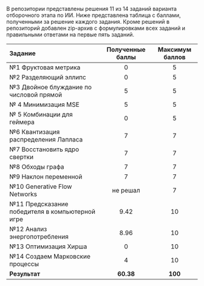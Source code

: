 В репозитории представлены решения 11 из 14 заданий варианта отборочного этапа по ИИ.
Ниже представлена таблица с баллами, полученными за решение каждого задания.
Кроме решений в репозиторий добавлен zip-архив с формулировками всех заданий и правильными ответами на первые пять заданий.

| Задание                                         | Полученные баллы | Максимум баллов |
| :---------------------------------------------- | :--------------: | :-------------: |
| №1 Фруктовая метрика                            |        0         |        5        |
| №2 Разделяющий эллипс                           |        0         |        5        |
| №3 Двойное блуждание по числовой прямой         |        5         |        5        |
| № 4 Минимизация MSE                             |        5         |        5        |
| № 5 Комбинации для геймера                      |        0         |        5        |
| №6 Квантизация распределения Лапласа            |        7         |        7        |
| №7 Восстановить ядро свертки                    |        7         |        7        |
| №8 Обходы графа                                 |        7         |        7        |
| №9 Наклон переменной                            |        7         |        7        |
| №10 Generative Flow Networks                    |     не решал     |        7        |
| №11 Предсказание победителя в компьютерной игре |       9.42       |       10        |
| №12 Анализ энергопотребления                    |       8.96       |       10        |
| №13 Оптимизация Хирша                           |        0         |       10        |
| №14 Создаем Марковские процессы                 |        4         |       10        |
| **Результат**                                   |    **60.38**     |     **100**     |
